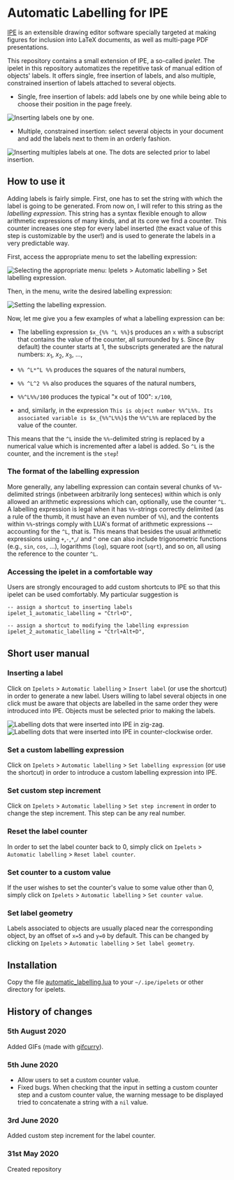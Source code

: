 # Automatic Labelling for IPE

[IPE](http://ipe.otfried.org/) is an extensible drawing editor software specially targeted at making figures for inclusion into LaTeX documents, as well as multi-page PDF presentations.

This repository contains a small extension of IPE, a so-called _ipelet_. The ipelet in this repository automatizes the repetitive task of manual edition of objects' labels. It offers single, free insertion of labels, and also multiple, constrained insertion of labels attached to several objects.

- Single, free insertion of labels: add labels one by one while being able to choose their position in the page freely.

![Inserting labels one by one.](figures/progress_single.gif)

- Multiple, constrained insertion: select several objects in your document and add the labels next to them in an orderly fashion.

![Inserting multiples labels at one. The dots are selected prior to label insertion.](figures/progress_multiple.gif)

## How to use it

Adding labels is fairly simple. First, one has to set the string with which the label is going to be generated. From now on, I will refer to this string as the _labelling expression_. This string has a syntax flexible enough to allow arithmetic expressions of many kinds, and at its core we find a counter. This counter increases one step for every label inserted (the exact value of this step is customizable by the user!) and is used to generate the labels in a very predictable way.

First, access the appropriate menu to set the labelling expression:

![Selecting the appropriate menu: `Ipelets` > `Automatic labelling` > `Set labelling expression`.](figures/select_menu.png)

Then, in the menu, write the desired labelling expression:

![Setting the labelling expression.](figures/enter_labelling_expression.png)

Now, let me give you a few examples of what a labelling expression can be:

- The labelling expression `$x_{%% ^L %%}$` produces an `x` with a subscript that contains the value of the counter, all surrounded by `$`. Since (by default) the counter starts at 1, the subscripts generated are the natural numbers: $x_1$, $x_2$, $x_3$, ...,

- `%% ^L*^L %%` produces the squares of the natural numbers,

- `%% ^L^2 %%` also produces the squares of the natural numbers,

- `%%^L%%/100` produces the typical "x out of 100": `x/100`,

- and, similarly, in the expression `This is object number %%^L%%. Its associated variable is $x_{%%^L%%}$` the `%%^L%%` are replaced by the value of the counter.

This means that the `^L` inside the `%%`-delimited string is replaced by a numerical value which is incremented after a label is added. So `^L` is the counter, and the increment is the `step`!

### The format of the labelling expression

More generally, any labelling expression can contain several chunks of `%%`-delimited strings (inbetween arbitrarily long senteces) within which is only allowed an arithmetic expressions which can, optionally, use the counter `^L`. A labelling expression is legal when it has `%%`-strings correctly delimited (as a rule of the thumb, it must have an even number of `%%`), and the contents within `%%`-strings comply with LUA's format of arithmetic expressions -- accounting for the `^L`, that is. This means that besides the usual arithmetic expressions using `+`,`-`,`*`,`/` and `^` one can also include trigonometric functions (e.g., `sin`, `cos`, ...), logarithms (`log`), square root (`sqrt`), and so on, all using the reference to the counter `^L`.

### Accessing the ipelet in a comfortable way

Users are strongly encouraged to add custom shortcuts to IPE so that this ipelet can be used comfortably. My particular suggestion is
    
	-- assign a shortcut to inserting labels
	ipelet_1_automatic_labelling = "Ctrl+D",

	-- assign a shortcut to modifying the labelling expression
	ipelet_2_automatic_labelling = "Ctrl+Alt+D",

## Short user manual

### Inserting a label

Click on `Ipelets` > `Automatic labelling` > `Insert label` (or use the shortcut) in order to generate a new label. Users willing to label several objects in one click must be aware that objects are labelled in the same order they were introduced into IPE. Objects must be selected prior to making the labels.

![Labelling dots that were inserted into IPE in zig-zag.](figures/order_1.gif)
![Labelling dots that were inserted into IPE in counter-clockwise order.](figures/order_2.gif)

### Set a custom labelling expression

Click on `Ipelets` > `Automatic labelling` > `Set labelling expression` (or use the shortcut) in order to introduce a custom labelling expression into IPE.

### Set custom step increment

Click on `Ipelets` > `Automatic labelling` > `Set step increment` in order to change the step increment. This step can be any real number.

### Reset the label counter

In order to set the label counter back to 0, simply click on `Ipelets` > `Automatic labelling` > `Reset label counter`.

### Set counter to a custom value

If the user wishes to set the counter's value to some value other than 0, simply click on `Ipelets` > `Automatic labelling` > `Set counter value`.

### Set label geometry

Labels associated to objects are usually placed near the corresponding object, by an offset of `x=5` and `y=0` by default. This can be changed by clicking on `Ipelets` > `Automatic labelling` > `Set label geometry`. 

## Installation

Copy the file [automatic_labelling.lua](https://github.com/lluisalemanypuig/autolabipe/blob/master/automatic_labelling.lua) to your `~/.ipe/ipelets` or other directory for ipelets.

## History of changes

### 5th August 2020

Added GIFs (made with [gifcurry](https://github.com/lettier/gifcurry)).

### 5th June 2020

- Allow users to set a custom counter value.
- Fixed bugs. When checking that the input in setting a custom counter step and a custom counter value, the warning message to be displayed tried to concatenate a string with a `nil` value.

### 3rd June 2020

Added custom step increment for the label counter.

### 31st May 2020

Created repository
